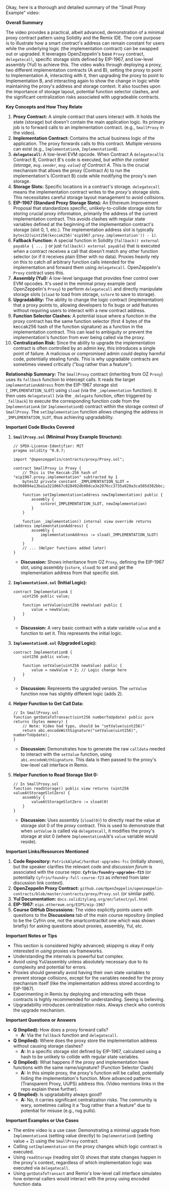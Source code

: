 Okay, here is a thorough and detailed summary of the "Small Proxy Example" video:

**Overall Summary**

The video provides a practical, albeit advanced, demonstration of a minimal proxy contract pattern using Solidity and the Remix IDE. The core purpose is to illustrate how a smart contract's address can remain constant for users while the underlying logic (the implementation contract) can be swapped out or upgraded. It leverages OpenZeppelin's base `Proxy` contract, `delegatecall`, specific storage slots defined by EIP-1967, and low-level assembly (Yul) to achieve this. The video walks through deploying a proxy, two different implementation contracts (A and B), setting the proxy to point to Implementation A, interacting with it, then upgrading the proxy to point to Implementation B, and interacting again to show the change in logic while maintaining the proxy's address and storage context. It also touches upon the importance of storage layout, potential function selector clashes, and the significant centralization risks associated with upgradeable contracts.

**Key Concepts and How They Relate**

1.  **Proxy Contract:** A simple contract that users interact with. It holds the state (storage) but doesn't contain the main application logic. Its primary job is to forward calls to an implementation contract. (e.g., `SmallProxy` in the video).
2.  **Implementation Contract:** Contains the actual business logic of the application. The proxy forwards calls to this contract. Multiple versions can exist (e.g., `ImplementationA`, `ImplementationB`).
3.  **`delegatecall`:** A low-level EVM opcode. When Contract A `delegatecall`s Contract B, Contract B's code is executed, but *within the context (storage, `msg.sender`, `msg.value`) of Contract A*. This is the crucial mechanism that allows the proxy (Contract A) to run the implementation's (Contract B) code while modifying the proxy's own storage.
4.  **Storage Slots:** Specific locations in a contract's storage. `delegatecall` means the implementation contract writes to the *proxy's* storage slots. This necessitates careful storage layout management to avoid collisions.
5.  **EIP-1967 (Standard Proxy Storage Slots):** An Ethereum Improvement Proposal that standardizes specific, unlikely-to-collide storage slots for storing crucial proxy information, primarily the address of the current implementation contract. This avoids clashes with regular state variables defined at the beginning of the implementation contract's storage (slot 0, 1, etc.). The implementation address slot is typically `bytes32(uint256(keccak256('eip1967.proxy.implementation')) - 1)`.
6.  **Fallback Function:** A special function in Solidity (`fallback() external payable { ... }` or just `fallback() external payable`) that is executed when a contract receives a call that doesn't match any other function selector (or if it receives plain Ether with no data). Proxies heavily rely on this to catch *all* arbitrary function calls intended for the implementation and forward them using `delegatecall`. OpenZeppelin's `Proxy` contract uses this.
7.  **Assembly (Yul):** A low-level language that provides finer control over EVM opcodes. It's used in the minimal proxy example (and OpenZeppelin's `Proxy`) to perform `delegatecall` and directly manipulate storage slots (`sload` to load from storage, `sstore` to save to storage).
8.  **Upgradability:** The ability to change the logic contract (implementation) that a proxy points to, allowing developers to fix bugs or add features without requiring users to interact with a new contract address.
9.  **Function Selector Clashes:** A potential issue where a function in the proxy contract has the same function selector (first 4 bytes of the keccak256 hash of the function signature) as a function in the implementation contract. This can lead to ambiguity or prevent the implementation's function from ever being called via the proxy.
10. **Centralization Risk:** Since the ability to upgrade the implementation contract is often controlled by an admin key, this introduces a single point of failure. A malicious or compromised admin could deploy harmful code, potentially stealing funds. This is why upgradable contracts are sometimes viewed critically ("bug rather than a feature").

**Relationship Summary:** The `SmallProxy` contract (inheriting from OZ `Proxy`) uses its `fallback` function to intercept calls. It reads the target `implementationAddress` from the EIP-1967 storage slot (`_IMPLEMENTATION_SLOT`) using `sload` (via the `_implementation` function). It then uses `delegatecall` (via the `_delegate` function, often triggered by `_fallback`) to execute the corresponding function code from the `ImplementationA` (or `ImplementationB`) contract within the storage context of `SmallProxy`. The `setImplementation` function allows changing the address in `_IMPLEMENTATION_SLOT`, thus achieving upgradability.

**Important Code Blocks Covered**

1.  **`SmallProxy.sol` (Minimal Proxy Example Structure):**
    ```solidity
    // SPDX-License-Identifier: MIT
    pragma solidity ^0.8.7;

    import "@openzeppelin/contracts/proxy/Proxy.sol";

    contract SmallProxy is Proxy {
        // This is the Keccak-256 hash of "eip1967.proxy.implementation" subtracted by 1
        bytes32 private constant _IMPLEMENTATION_SLOT = 0x360894a13ba1a3210667c828492db98dca3e2076cc3735a920a3ca505d382bbc;

        function setImplementation(address newImplementation) public {
            assembly {
                sstore(_IMPLEMENTATION_SLOT, newImplementation)
            }
        }

        function _implementation() internal view override returns (address implementationAddress) {
            assembly {
                implementationAddress := sload(_IMPLEMENTATION_SLOT)
            }
        }
        // ... (Helper functions added later)
    }
    ```
    *   **Discussion:** Shows inheritance from OZ `Proxy`, defining the EIP-1967 slot, using assembly (`sstore`, `sload`) to set and get the implementation address from that specific slot.

2.  **`ImplementationA.sol` (Initial Logic):**
    ```solidity
    contract ImplementationA {
        uint256 public value;

        function setValue(uint256 newValue) public {
            value = newValue;
        }
    }
    ```
    *   **Discussion:** A very basic contract with a state variable `value` and a function to set it. This represents the initial logic.

3.  **`ImplementationB.sol` (Upgraded Logic):**
    ```solidity
    contract ImplementationB {
        uint256 public value;

        function setValue(uint256 newValue) public {
            value = newValue + 2; // Logic change here
        }
    }
    ```
    *   **Discussion:** Represents the upgraded version. The `setValue` function now has slightly different logic (adds 2).

4.  **Helper Function to Get Call Data:**
    ```solidity
    // In SmallProxy.sol
    function getDataToTransact(uint256 numberToUpdate) public pure returns (bytes memory) {
        // Note: Video had typo, should be "setValue(uint256)"
        return abi.encodeWithSignature("setValue(uint256)", numberToUpdate);
    }
    ```
    *   **Discussion:** Demonstrates how to generate the raw `calldata` needed to interact with the `setValue` function, using `abi.encodeWithSignature`. This data is then passed to the proxy's low-level call interface in Remix.

5.  **Helper Function to Read Storage Slot 0:**
    ```solidity
    // In SmallProxy.sol
    function readStorage() public view returns (uint256 valueAtStorageSlotZero) {
        assembly {
            valueAtStorageSlotZero := sload(0)
        }
    }
    ```
    *   **Discussion:** Uses assembly (`sload(0)`) to directly read the value at storage slot 0 of the *proxy* contract. This is used to demonstrate that when `setValue` is called via `delegatecall`, it modifies the proxy's storage at slot 0 (where `ImplementationA`/`B`'s `value` variable would reside).

**Important Links/Resources Mentioned**

1.  **Code Repository:** `PatrickAlphaC/hardhat-upgrades-fcc` (initially shown), but the speaker clarifies the relevant code and *discussion forum* is associated with the course repo: **`Cyfrin/foundry-upgrades-f23`** (or potentially `Cyfrin/foundry-full-course-f23` as inferred from later discussion link context).
2.  **OpenZeppelin Proxy Contract:** `github.com/OpenZeppelin/openzeppelin-contracts/blob/master/contracts/proxy/Proxy.sol` (or similar path).
3.  **Yul Documentation:** `docs.soliditylang.org/en/latest/yul.html`
4.  **EIP-1967:** `eips.ethereum.org/EIPS/eip-1967`
5.  **Course GitHub Discussions:** The video explicitly points users with questions to the **Discussions** tab of the main course repository (implied to be the Cyfrin one, *not* the smartcontractkit one which was shown briefly) for asking questions about proxies, assembly, Yul, etc.

**Important Notes or Tips**

*   This section is considered highly advanced; skipping is okay if only interested in *using* proxies via frameworks.
*   Understanding the internals is powerful but complex.
*   Avoid using Yul/assembly unless absolutely necessary due to its complexity and potential for errors.
*   Proxies should generally avoid having their own state variables to prevent storage collisions, except for the variables needed for the proxy mechanism itself (like the implementation address stored according to EIP-1967).
*   Experimenting in Remix by deploying and interacting with these contracts is highly recommended for understanding. Seeing is believing.
*   Upgradability introduces centralization risks. Always check who controls the upgrade mechanism.

**Important Questions or Answers**

*   **Q (Implied):** How does a proxy forward calls?
    *   **A:** Via the `fallback` function and `delegatecall`.
*   **Q (Implied):** Where does the proxy store the implementation address without causing storage clashes?
    *   **A:** In a specific storage slot defined by EIP-1967, calculated using a hash to be unlikely to collide with regular state variables.
*   **Q (Implied):** What happens if the proxy and implementation have functions with the same name/signature? (Function Selector Clash)
    *   **A:** In this simple proxy, the proxy's function will be called, potentially hiding the implementation's function. More advanced patterns (Transparent Proxy, UUPS) address this. (Video mentions links in the repo explain these further).
*   **Q (Implied):** Is upgradability always good?
    *   **A:** No, it carries significant centralization risks. The community is wary, sometimes calling it a "bug rather than a feature" due to potential for misuse (e.g., rug pulls).

**Important Examples or Use Cases**

*   The entire video is a use case: Demonstrating a minimal upgrade from `ImplementationA` (setting value directly) to `ImplementationB` (setting value + 2) using the `SmallProxy` contract.
*   Calling `setImplementation` on the proxy changes which logic contract is executed.
*   Using `readStorage` (reading slot 0) shows that state changes happen in the proxy's context, regardless of which implementation logic was executed via `delegatecall`.
*   Using `getDataToTransact` and Remix's low-level call interface simulates how external callers would interact with the proxy using encoded function data.